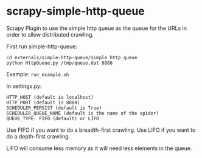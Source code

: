 scrapy-simple-http-queue
========================

Scrapy Plugin to use the simple http queue as the queue for the URLs in order to allow distributed crawling.

First run simple-http-queue:

	cd externals/simple-http-queue/simple_http_queue
	python HttpQueue.py /tmp/queue.dat 8888

Example: `run_example.sh`

In settings.py:

	HTTP_HOST (default is localhost)
	HTTP_PORT (default is 8888)
	SCHEDULER_PERSIST (default is True)
	SCHEDULER_QUEUE_NAME (default is the name of the spider)
	QUEUE_TYPE: FIFO (default) or LIFO

Use FIFO if you want to do a breadth-first crawling.
Use LIFO if you want to do a depth-first crawling.

LIFO will consume less memory as it will need less elements in the queue.
